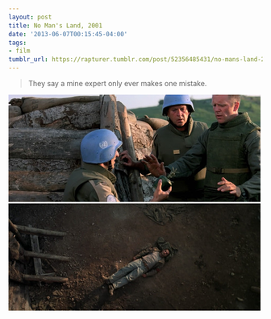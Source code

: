 ```yaml
---
layout: post
title: No Man's Land, 2001
date: '2013-06-07T00:15:45-04:00'
tags:
- film
tumblr_url: https://rapturer.tumblr.com/post/52356485431/no-mans-land-2001
---
```

> They say a mine expert only ever makes one mistake.

![](/assets/img/tumblr_inline_mo095p5udn1qz4rgp.jpg) ![](/assets/img/tumblr_inline_mo0961tjdn1qz4rgp.jpg)

